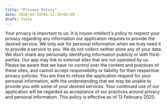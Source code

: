 ```yaml
---
title: "Privacy Policy"
date: 2020-03-19T05:12:16+03:00
draft: fasle
---
```

Your privacy is important to us. It is house-intellect's policy to respect your
privacy regarding any information our application requires to
provide the desired service. We only ask for personal information when we
truly need it to provide a service to you. We do not collect neither store any of
your data. We don’t share any personally identifying information publicly or
with third-parties. Our app may link to external sites that are not operated by
us. Please be aware that we have no control over the content and practices
of these sites, and cannot accept responsibility or liability for their respective
privacy policies. You are free to refuse the application request for your
personal information, with the understanding that we may be unable to
provide you with some of your desired services. Your continued use of our
application will be regarded as acceptance of our practices around privacy
and personal information. This policy is effective as of 13 February 2020.